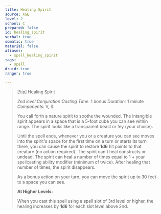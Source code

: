 ```yaml
---
title: Healing Spirit
source: XGE
level: 2
school: C
prepared: false
id: healing_spirit
verbal: true
somatic: true
material: false
aliases:
  - spell_healing_spirit
tags:
  - spell
druid: true
ranger: true

---
```

>[!tip] Healing Spirit
>
> *2nd level Conjuration*
> *Casting Time:* 1 bonus
> *Duration:* 1 minute
> *Components:* V, S
>
>You call forth a nature spirit to soothe the wounded. The intangible spirit appears in a space that is a 5-foot cube you can see within range. The spirit looks like a transparent beast or fey (your choice).
>
>Until the spell ends, whenever you or a creature you can see moves into the spirit's space for the first time on a turn or starts its turn there, you can cause the spirit to restore **1d6** hit points to that creature (no action required). The spirit can't heal constructs or undead. The spirit can heal a number of times equal to 1 + your spellcasting ability modifier (minimum of twice). After healing that number of times, the spirit disappears.
>
>As a bonus action on your turn, you can move the spirit up to 30 feet to a space you can see.
>
>**At Higher Levels:**
>
>When you cast this spell using a spell slot of 3rd level or higher, the healing increases by **1d6** for each slot level above 2nd.
>

